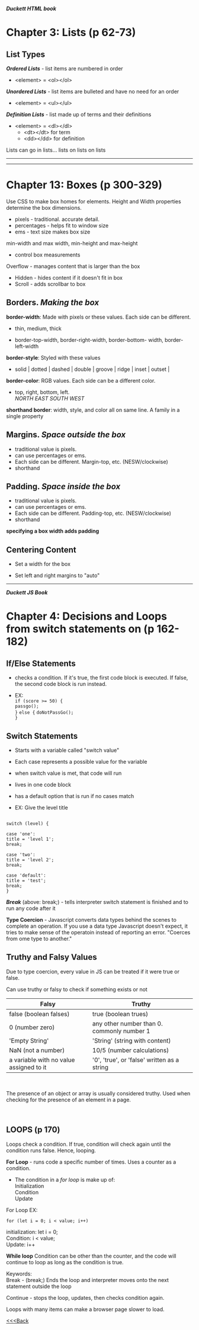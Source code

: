 ***Duckett HTML book***

# Chapter 3: Lists (p 62-73)

## List Types

***Ordered Lists*** - list items are numbered in order

- \<element> = \<ol>\</ol>

***Unordered Lists*** - list items are bulleted and have no need for an order

- \<element> = \<ul>\</ul>

***Definition Lists*** - list made up of terms and their definitions

- \<element> = \<dl>\</dl>
  - \<dt>\</dt> for term
  - \<dd>\</dd> for definition 

Lists can go in lists... lists on lists on lists
____________
______________

# Chapter 13: Boxes (p 300-329)

Use CSS to make box homes for elements. Height and Width properties determine the box dimensions.

- pixels - traditional. accurate detail. 
- percentages - helps fit to window size
- ems - text size makes box size

min-width and max width, min-height and max-height

- control box measurements

Overflow - manages content that is larger than the box

- Hidden - hides content if it doesn't fit in box
- Scroll -  adds scrollbar to box

## Borders. _Making the box_

**border-width**: Made with pixels or these values. Each side can be different.

- thin, medium, thick

- border-top-width, border-right-width, border-bottom- width, border-left-width

**border-style**: Styled with these values

- solid | dotted | dashed | double | groove | ridge | inset | outset |

**border-color**: RGB values. Each side can be a different color.
  
- top, right, bottom, left.  
_NORTH EAST SOUTH WEST_
  
**shorthand border**: width, style, and color all on same line. A family in a single property

## Margins. _Space outside the box_

- traditional value is pixels.
- can use percentages or ems.
- Each side can be different. Margin-top, etc. (NESW/clockwise)
- shorthand

## Padding. _Space inside the box_

- traditional value is pixels.
- can use percentages or ems.
- Each side can be different. Padding-top, etc. (NESW/clockwise)
- shorthand

**specifying a box width adds padding**

## Centering Content

- Set a width for the box

- Set left and right margins to "auto"

___
***Duckett JS Book***

# Chapter 4: Decisions and Loops from switch statements on (p 162-182)

## If/Else Statements

- checks a condition. If it's true, the first code block is executed. If false, the second code block is run instead.

- EX:  
`if (score >= 50) {`  
`passgo();`  
`}`
`else {`
  `doNotPassGo();`  
`}`

## Switch Statements

- Starts with a variable called "switch value"

- Each case represents a possible value for the variable

- when switch value is met, that code will run

- lives in one code block

- has a default option that is run if no cases match

- EX: Give the level title

``` 

switch (level) {  

case 'one':
title = 'level 1';
break;

case 'two':
title = 'level 2';
break;

case 'default':
title = 'test';
break;
}
```

***Break*** (above: break;) - tells interpreter switch statement is finished and to run any code after it

**Type Coercion** - Javascript converts data types behind the scenes to complete an operation. If you use a data type Javascript doesn't expect, it tries to make sense of the operatoin instead of reporting an error. "Coerces from ome type to another."

## Truthy and Falsy Values

Due to type coercion, every value in JS can be treated if it were true or false.

Can use truthy or falsy to check if something exists or not

 Falsy | Truthy
---- | ----
false (boolean falses) |true (boolean trues)
0 (number zero) | any other number than 0. commonly number 1
'Empty String' | 'String' (string with content)
NaN (not a number) | 10/5 (number calculations)
a variable with no value assigned to it | '0', 'true', or 'false' written as a string

<br>

The presence of an object or array is usually considered truthy. Used when checking for the presence of an element in a page.

<br>

## LOOPS (p 170)  

Loops check a condition. If true, condition will check again until the condition runs false. Hence, looping.

**For Loop** - runs code a specific number of times. Uses a counter as a condition.

- The condition in a _for loop_ is make up of:  
Initialization  
Condition  
Update  

For Loop EX:  

```
for (let i = 0; i < value; i++)
```

initialization: let i = 0;  
Condition: i < value;  
Update: i++

**While loop** Condition can be other than the counter, and the code will continue to loop as long as the condition is true.

Keywords:  
Break - (break;) Ends the loop and interpreter moves onto the next statement outside the loop

Continue - stops the loop, updates, then checks condition again.

Loops with many items can make a browser page slower to load.


[<<<Back](README.md)